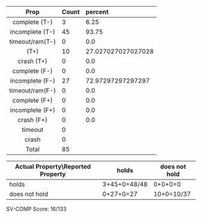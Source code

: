 
| Prop | Count | percent |
|:----:|:------|:--|
|complete   (T-)|3| 6.25 |
|incomplete (T-)|45|93.75 |
|timeout/ram(T-)|0|0.0 |
|           (T+)|10|27.027027027027028 |
|crash      (T+)|0|0.0 |
|complete   (F-)|0|0.0 |
|incomplete (F-)|27|72.97297297297297 |
|timeout/ram(F-)|0|0.0 |
|complete   (F+)|0|0.0 |
|incomplete (F+)|0|0.0 |
|crash      (F+)|0|0.0 |
|timeout        |0| |
|crash          |0| |
|Total          |85| |

| Actual Property\Reported Property | holds | does not hold |
|------------------------------------|-------|---------------|
| holds | 3+45+0=48/48 | 0+0+0=0 |
| does not hold | 0+27+0=27 | 10+0=10/37 |

SV-COMP Score: 16/133

